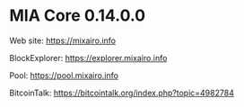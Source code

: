 MIA Core 0.14.0.0
===============================

Web site: https://mixairo.info

BlockExplorer: https://explorer.mixairo.info

Pool: https://pool.mixairo.info

BitcoinTalk: https://bitcointalk.org/index.php?topic=4982784

